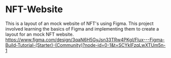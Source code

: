 # NFT-Website
This is a layout of an mock website of NFT's using Figma. This project involved learning the basics of Figma and implementing them to create a layout for an mock NFT website. 
<br />
https://www.figma.com/design/3qaN6H5GyJsn33TRw4PKgl/Flux---Figma-Build-Tutorial-(Starter)-(Community)?node-id=0-1&t=SCYkIFzqLwXTUm5n-1

